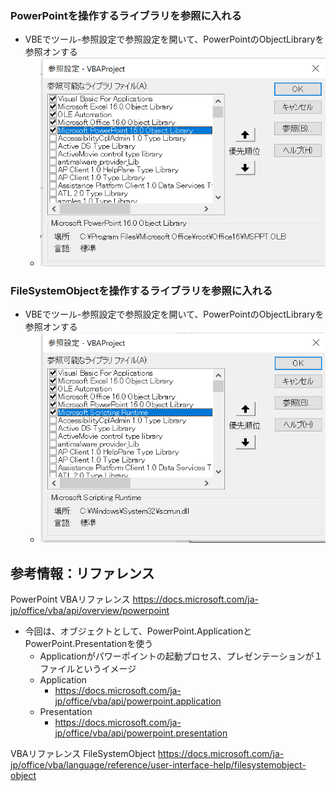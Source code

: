 
### PowerPointを操作するライブラリを参照に入れる
* VBEでツール-参照設定で参照設定を開いて、PowerPointのObjectLibraryを参照オンする
  * ![PptxのObjectLibrary参照](./ref_pptx_library.PNG)


### FileSystemObjectを操作するライブラリを参照に入れる
* VBEでツール-参照設定で参照設定を開いて、PowerPointのObjectLibraryを参照オンする
  * ![のObjectLibrary参照](./ref_scriptingruntime_library.PNG)
## 参考情報：リファレンス
PowerPoint VBAリファレンス
https://docs.microsoft.com/ja-jp/office/vba/api/overview/powerpoint

* 今回は、オブジェクトとして、PowerPoint.ApplicationとPowerPoint.Presentationを使う
  * Applicationがパワーポイントの起動プロセス、プレゼンテーションが１ファイルというイメージ
  * Application
    * https://docs.microsoft.com/ja-jp/office/vba/api/powerpoint.application
  * Presentation
    * https://docs.microsoft.com/ja-jp/office/vba/api/powerpoint.presentation

VBAリファレンス
FileSystemObject
https://docs.microsoft.com/ja-jp/office/vba/language/reference/user-interface-help/filesystemobject-object
## 


```

```
